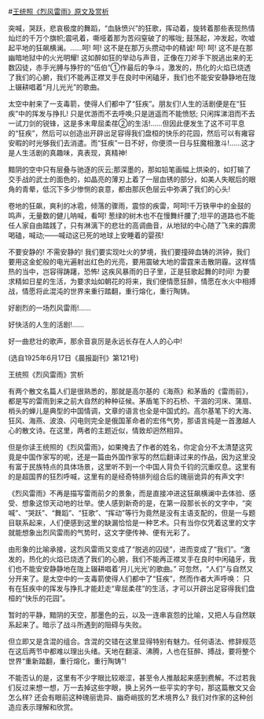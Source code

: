 #[王统照《烈风雷雨》原文及赏析](https://www.vrrw.net/wx/9126.html)

突喊，哭跃，悲哀极度的舞蹈，“血脉愤兴”的狂歌，挥动着，旋转着那些表现热情灿烂的千万个旗帜;震吼着，嘶哑着那为苦闷窒破了的喉咙; 鼓荡起，冲发起，吹嘘起平地的狂飙横澜。……呵! 呵! 这不是在那万头攒动中的精诚! 呵! 呵! 这不是在那幽暗地狱中的火光明耀! 这如醉如狂的举动与声音，正像在刀斧手下脱逃出来的无数囚徒，赤手光膊与狰狞的“伍伯”①作最后的争斗，激发的，热化的火焰已烧透了我们的心腑，我们不能再正襟叉手在良时中闲磕牙，我们也不能安安静静地在陇上辍耕唱着“月儿光光”的歌曲。

太空中射来了一支毒箭，使得人们都中了“狂疾”。朋友们!人生的活剧便是在“狂疾”中的挥发与挣扎! 只是优游而不去呼唤;只是逍遥而不能愤怒; 只闲挥涕泪而不去一试刀剑的锐锋，这是多末卑屈柔荏②的生活!……但因此便发生了这不可平息的“狂疾”，然后可以创造出开辟出足容得我们盘桓的快乐的花园，然后可以有雍容安暇的时光够我们去消遣。而“狂疾”一日不好，你便须一日与狂魔相激斗!……这才是人生活剧的真趣味，真表现，真精神!



黯阴的空中只有层叠与驰逐的灰云;那深墨的，那如铅笔画幅上烘染的，如打输了交手战的武士的面色的，如晶亮的薄刃上着了一层血锈的部分，如美人失眠后的眼角的青晕，低沉下多少惨恻的哀意，都由那灰色层云中弥满了我们的心头!

卷地的狂飙，爽利的冰雹，倾落的骤雨，震惊的疾雷，呵呵!千万铁甲中的金鼓的鸣声，无量数的健儿呐喊，看呵! 葱绿的树木也不在慢舞纤腰了;坦平的道路也不能任人家自由踏践了，只有淋漓下的悲壮的高调曲音，从地狱的中心随了飞来的霹雳喝磕，喊动;——喊动这已死的地球上安睡着的婴孩!

不要安静的! 不需安静的! 我们要实现吐火的梦境，我们要撞碎血铸的洪钟，我们要用这金蛇般的电光遍射出红色的光亮，要用震破大地的雷霆来击散阴霾。这样情热的当中，岂容得踌躇，恐怖! 这疾风暴雨的日子里，正是狂歌起舞的时间! 为要求精如日星的生活，为要求灿如朝花的将来，我们便情愿狂醉，情愿在水火中相搏战，情愿将此混沌的世界来重行踏翻，重行熔化，重行陶铸。

好剧烈的一场烈风雷雨!……

好快活的人生的活剧!……

好一曲悲壮的歌声，那余音哀厉是永远长存在人人的心中!

(选自1925年6月17日《晨报副刊》第121号)

王统照《烈风雷雨》赏析

有两个散文名篇人们是很熟悉的，那就是高尔基的《海燕》和茅盾的《雷雨前》，都是写的雷雨到来之前大自然的种种征候。茅盾笔下的石桥、干涸的河床、蒲扇、梢头的蝉儿是典型的中国情调，文章的语言也全是中国式的。高尔基笔下的大海、狂风、海燕、波浪、闪电则完全是俄国革命者的宏伟气势，那语言纯是一首激越人心的散文诗。在这里，两者的主题近似，情致却迥然相异。

但是你读王统照的《烈风雷雨》，如果掩去了作者的姓名，你定会分不太清楚这究竟是中国作家写的呢，还是一篇由外国作家写的然后翻译过来的作品，因为这里没有富于民族特点的具体场景，这里听不到一个中国人背负千钧的沉重叹息。这里有的是超国界的狂烈呼喊，这里有的是经奇特排列组合后的瑰丽诡异的有声文字!

《烈风雷雨》不再是描写雷雨前夕的景象，而是直接冲进这狂飙横澜中去体验、感受、想象这惊天动地的壮举。使人感到新奇的是，在第一段那长长的文字中，“突喊”、“哭跃”、“舞蹈”、“狂歌”、“挥动”等行为竟然是没有主语支配的，但是一与题目联系起来，人们便感到这里的缺漏恰恰是一种艺术。只有当你仅凭着这里的文字就能想象出烈风雷雨的气势时，这文字便传神、便有光彩了。

由形象的比喻承接，这烈风雷雨又变成了“脱逃的囚徒”，进而变成了“我们”。“激发的，热化的火焰已烧透了我们的心腑，我们不能再正襟叉手在良时中闲磕牙，我们也不能安安静静地在陇上辍耕唱着‘月儿光光’的歌曲。” 可忽然，“人们”与自然又分开来了。是太空中的一支毒箭使得人们都中了“狂疾”，然而作者大声呼唤： 只有在狂疾中的挥发与挣扎才能赶走“卑屈柔荏”的生活，才可以开辟出足容得我们盘桓的“快乐的花园”。

暂时的平静，黯阴的天空，那墨色的云，以及一连串哀怨的比喻，又把人与自然联系起来了。暗示了战斗所遇到的阻碍与失败。

但立即又是含混的组合。含混的交错在这里显得特别有魅力。任何语法、修辞规范在这后两节中都难以理出头绪。天地在翻滚、沸腾，人也在狂醉、搏战，要将整个世界“重新踏翻，重行熔化，重行陶铸”!

不能否认的是，这里有不少字眼比较艰涩，甚至令人推敲起来感到费解。不过若我们反过来想一想，万一去掉这些字眼，换上另外一些平实的字句，那这篇散文又会怎么样? 还会有眼前这种瑰丽诡异、幽奇峭拔的艺术境界么? 我们对作家的这种创造应表示理解和欣赏。

